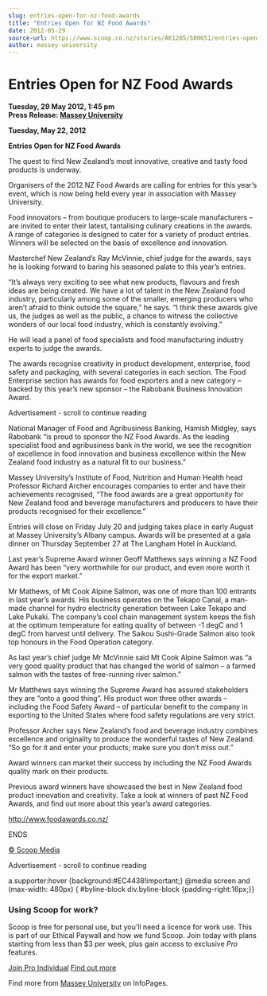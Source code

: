 ```yaml
---
slug: entries-open-for-nz-food-awards
title: "Entries Open for NZ Food Awards"
date: 2012-05-29
source-url: https://www.scoop.co.nz/stories/AK1205/S00651/entries-open-for-nz-food-awards.htm
author: massey-university
---
```

Entries Open for NZ Food Awards
===============================

**Tuesday, 29 May 2012, 1:45 pm**  
**Press Release: [Massey University](https://info.scoop.co.nz/Massey_University)**

  
**Tuesday, May 22, 2012**

**Entries Open for NZ Food Awards**

The quest to find New Zealand’s most innovative, creative and tasty food products is underway.

Organisers of the 2012 NZ Food Awards are calling for entries for this year’s event, which is now being held every year in association with Massey University.

Food innovators – from boutique producers to large-scale manufacturers – are invited to enter their latest, tantalising culinary creations in the awards. A range of categories is designed to cater for a variety of product entries. Winners will be selected on the basis of excellence and innovation.

Masterchef New Zealand’s Ray McVinnie, chief judge for the awards, says he is looking forward to baring his seasoned palate to this year’s entries.

“It’s always very exciting to see what new products, flavours and fresh ideas are being created. We have a lot of talent in the New Zealand food industry, particularly among some of the smaller, emerging producers who aren’t afraid to think outside the square,” he says. “I think these awards give us, the judges as well as the public, a chance to witness the collective wonders of our local food industry, which is constantly evolving.”

He will lead a panel of food specialists and food manufacturing industry experts to judge the awards.

The awards recognise creativity in product development, enterprise, food safety and packaging, with several categories in each section. The Food Enterprise section has awards for food exporters and a new category – backed by this year’s new sponsor – the Rabobank Business Innovation Award.

Advertisement - scroll to continue reading





National Manager of Food and Agribusiness Banking, Hamish Midgley, says Rabobank “is proud to sponsor the NZ Food Awards. As the leading specialist food and agribusiness bank in the world, we see the recognition of excellence in food innovation and business excellence within the New Zealand food industry as a natural fit to our business.”

Massey University’s Institute of Food, Nutrition and Human Health head Professor Richard Archer encourages companies to enter and have their achievements recognised, “The food awards are a great opportunity for New Zealand food and beverage manufacturers and producers to have their products recognised for their excellence.”

Entries will close on Friday July 20 and judging takes place in early August at Massey University’s Albany campus. Awards will be presented at a gala dinner on Thursday September 27 at The Langham Hotel in Auckland. 

Last year’s Supreme Award winner Geoff Matthews says winning a NZ Food Award has been “very worthwhile for our product, and even more worth it for the export market.”

Mr Mathews, of Mt Cook Alpine Salmon, was one of more than 100 entrants in last year’s awards. His business operates on the Tekapo Canal, a man-made channel for hydro electricity generation between Lake Tekapo and Lake Pukaki. The company’s cool chain management system keeps the fish at the optimum temperature for eating quality of between -1 degC and 1 degC from harvest until delivery. The Saikou Sushi-Grade Salmon also took top honours in the Food Operation category.

As last year’s chief judge Mr McVinnie said Mt Cook Alpine Salmon was “a very good quality product that has changed the world of salmon – a farmed salmon with the tastes of free-running river salmon.”

Mr Matthews says winning the Supreme Award has assured stakeholders they are “onto a good thing”. His product won three other awards – including the Food Safety Award – of particular benefit to the company in exporting to the United States where food safety regulations are very strict.

Professor Archer says New Zealand’s food and beverage industry combines excellence and originality to produce the wonderful tastes of New Zealand. “So go for it and enter your products; make sure you don’t miss out.”

Award winners can market their success by including the NZ Food Awards quality mark on their products.

Previous award winners have showcased the best in New Zealand food product innovation and creativity. Take a look at winners of past NZ Food Awards, and find out more about this year’s award categories.  
  
http://www.foodawards.co.nz/

  
ENDS

[© Scoop Media](http://www.scoop.co.nz/about/terms.html)  

Advertisement - scroll to continue reading



a.supporter:hover {background:#EC4438!important;} @media screen and (max-width: 480px) { #byline-block div.byline-block {padding-right:16px;}}

### Using Scoop for work?

Scoop is free for personal use, but you’ll need a licence for work use. This is part of our Ethical Paywall and how we fund Scoop. Join today with plans starting from less than $3 per week, plus gain access to exclusive _Pro_ features.  
  
[Join Pro Individual](https://pro.scoop.co.nz/Individual/?from=ProIn24) [Find out more](https://pro.scoop.co.nz/using-scoop-for-work/?from=ProIn24)

Find more from [Massey University](https://info.scoop.co.nz/Massey_University) on InfoPages.
